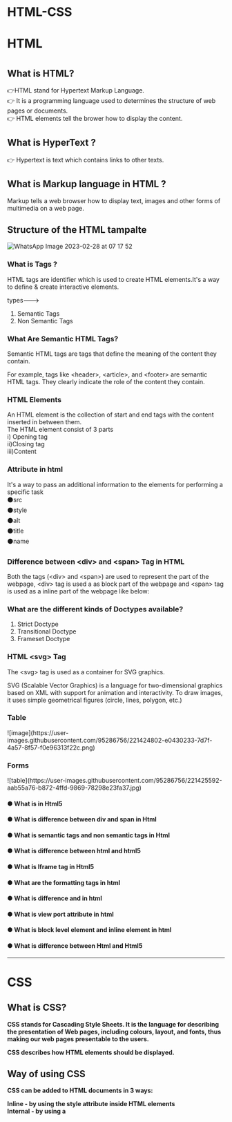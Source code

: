 # HTML-CSS





<h1> HTML <h1>
 
 <h2>  What is HTML? </h2>
 <p> 
  👉HTML stand for Hypertext Markup Language. <br>
  👉 It is a programming language used to determines the structure of web pages or documents. <br>
  👉 HTML elements tell the brower how to display the content. <br>
 
 
 </p>
 
 <h2> What is HyperText ? </h2>
 
 <p> 👉 Hypertext is text which contains links to other texts. </p>
 
 <h2> What is Markup language in HTML ? </h2>
 <p> Markup tells a web browser how to display text, images and other forms of multimedia on a web page. </p>
 
 
 <h2>  Structure of the HTML tampalte </h2>
 
 ![WhatsApp Image 2023-02-28 at 07 17 52](https://user-images.githubusercontent.com/95286756/221731851-fd22779d-c204-4e4c-9de4-8d22adffdbc3.jpg)


 <h3> What is Tags ? </h3>
 <p> HTML tags are identifier which is used to  create HTML elements.It's a way to define & create interactive elements.  <br>
  
  types---> <br>
  1. Semantic Tags <br>
  2. Non Semantic Tags <br>
 
 </p>
 
 <h3>What Are Semantic HTML Tags? </h3>
 
 <p>
Semantic HTML tags are tags that define the meaning of the content they contain. 

For example, tags like &lt;header&gt;, &lt;article&gt;, and &lt;footer&gt; are semantic HTML tags. They clearly indicate the role of the content they contain. </p>
 
 
 <h3> HTML Elements </h3> 
  <p> An HTML element is the collection of start and end tags with the content inserted in between them. <br> The HTML element consist of 3 parts <br> i) Opening tag <br> ii)Closing tag <br> iii)Content 
 </p>
 
 <h3> Attribute in html </h3>
 <p> It's a way to pass an additional information to the elements for performing a specific task <br>
  ⚫src  <br>
  ⚫style   <br>
  ⚫alt <br>
  ⚫title <br>
  ⚫name <br>
  
  
 </p>
 
 <h3> Difference between &lt;div&gt; and &lt;span&gt; Tag in HTML </h3>
 <p> Both the tags (&lt;div&gt; and &lt;span&gt;) are used to represent the part of the webpage, &lt;div&gt; tag is used a as block part of the webpage and &lt;span&gt; tag is used as a inline part of the webpage like below: 
 </p>
 
 <h3> What are the different kinds of Doctypes available? </h3>
 <p>  

<ol>
<li> Strict Doctype </li> 
<li> Transitional Doctype </li>
<li> Frameset Doctype </li> 
</ol>
 </p>
 
 
 <h3> HTML &lt;svg&gt; Tag </h3>
  
  <p> The &lt;svg&gt; tag is used as a container for SVG graphics.

SVG (Scalable Vector Graphics) is a language for two-dimensional graphics based on XML with support for animation and interactivity. To draw images, it uses simple geometrical figures (circle, lines, polygon, etc.)
   
   </p>
 
 <h3> Table </h3>
 <p> 
 ![image](https://user-images.githubusercontent.com/95286756/221424802-e0430233-7d7f-4a57-8f57-f0e96313f22c.png)

 </p>
 
 <h3> Forms </h3>
 ![table](https://user-images.githubusercontent.com/95286756/221425592-aab55a76-b872-4ffd-9869-78298e23fa37.jpg)

 
 
 
  
<h4> ● What is <!Doctype html> in Html5 </h4>
<h4> ● What is difference between div and span in Html </h4>
<h4> ● What is semantic tags and non semantic tags in 
Html </h4>
<h4> ● What is difference between html and html5 </h4>
<h4> ● What is Iframe tag in Html5 </h4>
<h4> ● What are the formatting tags in html </h4>
<h4> ● What is difference <b> and <Strong> in html </h4>
<h4> ● What is view port attribute in html </h4>
<h4> ● What is block level element and inline element in
html  </h4>
 <h4> ● What is difference between Html and Html5 </h4>

  <hr>
 </h2>
  <h1>CSS</h1>
 <h2>  What is CSS? </h2>
 <p> CSS stands for Cascading Style Sheets. It is the language for describing the presentation of Web pages, including colours, layout, and fonts, thus making our web pages presentable to the users. </p>
 
 <p> CSS describes how HTML elements should be displayed. </p>
  
<h2> Way of using CSS  </h2>
<p>
CSS can be added to HTML documents in 3 ways:  <br>

Inline - by using the style attribute inside HTML elements  <br>
Internal - by using a <style> element in the <head> section <br>
External - by using a <link> element to link to an external CSS file <br>
  </p>
  
  <h2>  anatomy of css </h2>
![image](https://user-images.githubusercontent.com/95286756/216906246-c95b93c2-2ec9-4b6d-ad7c-c52b3cb66f37.png)
 
 
 <h2> What is the difference between a class and an ID? </h2>
 <p> The only difference between them is that “id” is unique in a page and can only apply to at most one element, while “class” selector can apply to multiple elements.  </p>
